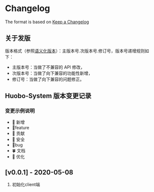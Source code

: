 # Changelog

The format is based on [Keep a Changelog](https://keepachangelog.com/en/1.0.0/)

## 关于发版

版本格式（参照[语义化版本](https://semver.org/lang/zh-CN/)）：主版本号.次版本号.修订号，版本号递增规则如下：

- 主版本号：当做了不兼容的 API 修改，
- 次版本号：当做了向下兼容的功能性新增，
- 修订号：当做了向下兼容的问题修正。

## Huobo-System 版本变更记录

### 变更示例说明

- 🌲 新增
- 🌝feature
- 🌹 贡献
- 🧢 安全
- 🦞bug
- 🍀 文档
- 🙈 优化

## [v0.0.1] - 2020-05-08
1. 初始化client端
